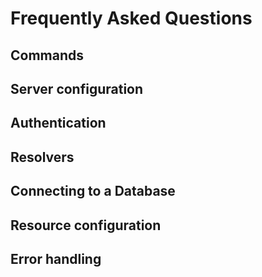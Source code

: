 Frequently Asked Questions
==========================

## Commands

## Server configuration

## Authentication

## Resolvers

## Connecting to a Database

## Resource configuration

## Error handling
